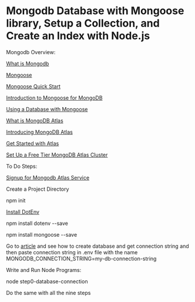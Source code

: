 # Mongodb Database with Mongoose library, Setup a Collection, and Create an Index with Node.js

Mongodb Overview:

[What is Mongodb](https://docs.mongodb.com/manual/introduction/)

[Mongoose](https://mongoosejs.com/)

[Mongoose Quick Start](https://mongoosejs.com/docs/index.html)

[Introduction to Mongoose for MongoDB](https://www.freecodecamp.org/news/introduction-to-mongoose-for-mongodb-d2a7aa593c57/)

[Using a Database with Mongoose](https://developer.mozilla.org/en-US/docs/Learn/Server-side/Express_Nodejs/mongoose)


[What is MongoDB Atlas](https://www.mongodb.com/cloud/atlas/efficiency)

[Introducing MongoDB Atlas](https://www.mongodb.com/presentations/introducing-mongodb-atlas)

[Get Started with Atlas](https://docs.atlas.mongodb.com/getting-started/)

[Set Up a Free Tier MongoDB Atlas Cluster](https://studio3t.com/knowledge-base/articles/mongodb-atlas-tutorial/)


To Do Steps:

[Signup for Mongodb Atlas Service](https://www.mongodb.com/cloud/atlas/signup)

Create a Project Directory

npm init

[Install DotEnv](https://www.npmjs.com/package/dotenv)

npm install dotenv --save

npm install mongoose --save


Go to [article](https://studio3t.com/knowledge-base/articles/mongodb-atlas-tutorial/) and see how to create database and get connection string and then paste connection string in .env file with the name MONGODB_CONNECTION_STRING=my-db-connection-string

Write and Run Node Programs:

node step0-database-connection

Do the same with all the nine steps 